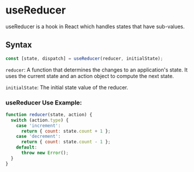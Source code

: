 # useReducer

useReducer is a hook in React which handles states that have sub-values.

## Syntax
```javascript
const [state, dispatch] = useReducer(reducer, initialState);
```

`reducer`: A function that determines the changes to an application's state. It uses the current state and an action object to compute the next state.

`initialState`: The initial state value of the reducer.

### useReducer Use Example:

```javascript
function reducer(state, action) {
  switch (action.type) {
    case 'increment':
      return { count: state.count + 1 };
    case 'decrement':
      return { count: state.count - 1 };
    default:
      throw new Error();
  }
}
```